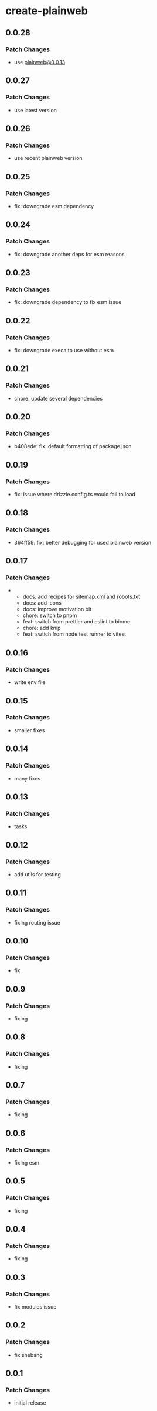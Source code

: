 # create-plainweb

## 0.0.28

### Patch Changes

- use plainweb@0.0.13

## 0.0.27

### Patch Changes

- use latest version

## 0.0.26

### Patch Changes

- use recent plainweb version

## 0.0.25

### Patch Changes

- fix: downgrade esm dependency

## 0.0.24

### Patch Changes

- fix: downgrade another deps for esm reasons

## 0.0.23

### Patch Changes

- fix: downgrade dependency to fix esm issue

## 0.0.22

### Patch Changes

- fix: downgrade execa to use without esm

## 0.0.21

### Patch Changes

- chore: update several dependencies

## 0.0.20

### Patch Changes

- b408ede: fix: default formatting of package.json

## 0.0.19

### Patch Changes

- fix: issue where drizzle.config.ts would fail to load

## 0.0.18

### Patch Changes

- 364ff59: fix: better debugging for used plainweb version

## 0.0.17

### Patch Changes

- - docs: add recipes for sitemap.xml and robots.txt
  - docs: add icons
  - docs: improve motivation bit
  - chore: switch to pnpm
  - feat: switch from prettier and eslint to biome
  - chore: add knip
  - feat: swtich from node test runner to vitest

## 0.0.16

### Patch Changes

- write env file

## 0.0.15

### Patch Changes

- smaller fixes

## 0.0.14

### Patch Changes

- many fixes

## 0.0.13

### Patch Changes

- tasks

## 0.0.12

### Patch Changes

- add utils for testing

## 0.0.11

### Patch Changes

- fixing routing issue

## 0.0.10

### Patch Changes

- fix

## 0.0.9

### Patch Changes

- fixing

## 0.0.8

### Patch Changes

- fixing

## 0.0.7

### Patch Changes

- fixing

## 0.0.6

### Patch Changes

- fixing esm

## 0.0.5

### Patch Changes

- fixing

## 0.0.4

### Patch Changes

- fixing

## 0.0.3

### Patch Changes

- fix modules issue

## 0.0.2

### Patch Changes

- fix shebang

## 0.0.1

### Patch Changes

- initial release

